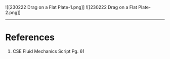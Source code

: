   
![[230222 Drag on a Flat Plate-1.png]]
![[230222 Drag on a Flat Plate-2.png]]





---
# References
1. CSE Fluid Mechanics Script Pg. 61